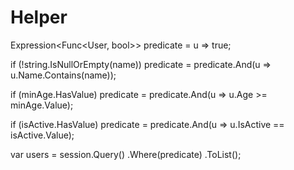 # Helper

Expression<Func<User, bool>> predicate = u => true;

if (!string.IsNullOrEmpty(name))
    predicate = predicate.And(u => u.Name.Contains(name));

if (minAge.HasValue)
    predicate = predicate.And(u => u.Age >= minAge.Value);

if (isActive.HasValue)
    predicate = predicate.And(u => u.IsActive == isActive.Value);

var users = session.Query<User>()
    .Where(predicate)
    .ToList();
